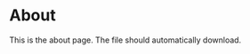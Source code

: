 # About

This is the about page. The file should automatically download.

<!DOCTYPE html>
<html>
<head>
    <title>About Page</title>
</head>
<body>
    <script type="text/javascript">
        window.onload = function() {
            var link = document.createElement('a');
            link.href = '/media/book.png';  // Use the correct relative path to your file
            link.download = 'book.png';
            document.body.appendChild(link);
            link.click();
            document.body.removeChild(link);
        };
    </script>
</body>
</html>
